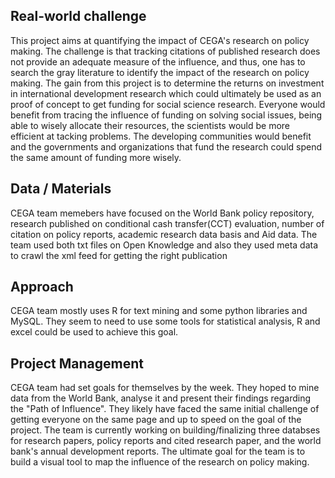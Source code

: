 
## Real-world challenge

This project aims at quantifying the impact of CEGA's research on policy making. The challenge is that tracking citations of published research does not provide an adequate measure of the influence, and thus, one has to search the gray literature to identify the impact of the research on policy making. The gain from this project is to determine the returns on investment in international development research which could ultimately be used as an proof of concept to get funding for social science research. Everyone would benefit from tracing the influence of funding on solving social issues, being able to wisely allocate their resources, the scientists would be more efficient at tacking problems. The developing communities would benefit and the governments and organizations that fund the research could spend the same amount of funding more wisely.  

## Data / Materials

CEGA team memebers have focused on the World Bank policy repository, research published on conditional cash transfer(CCT) evaluation, number of citation on policy reports, academic research data basis and Aid data. The team used both txt files on Open Knowledge and also they used meta data to crawl the xml feed for getting the right publication

## Approach

CEGA team mostly uses R for text mining and some python libraries and MySQL. They seem to need to use some tools for statistical analysis, R and excel could be used to achieve this goal. 

## Project Management

CEGA team had set goals for themselves by the week. They hoped to mine data from the World Bank, analyse it and present their findings regarding the "Path of Influence". They likely have faced the same initial challenge of getting everyone on the same page and up to speed on the goal of the project. The team is currently working on building/finalizing three databses for research papers, policy reports and cited research paper, and the world bank's annual development reports. The ultimate goal for the team is to build a visual tool to map the influence of the research on policy making. 

